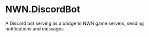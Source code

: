 # NWN.DiscordBot
A Discord bot serving as a bridge to NWN game servers, sending notifications and messages
